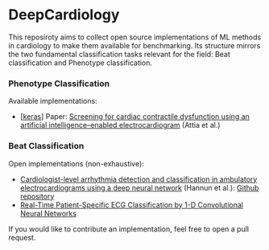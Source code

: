 # DeepCardiology

This reposiroty aims to collect open source implementations of ML methods in cardiology to make them available for benchmarking. Its structure mirrors the two fundamental classification tasks relevant for the field: Beat classification and Phenotype classification. 

### Phenotype Classification

Available implementations:
* [[keras](https://github.com/chrisby/DeepCardiology/blob/master/phenotype_classification/ventricular_dysfunction/attia_CNN_keras.py)] Paper: [Screening for cardiac contractile dysfunction using an artificial intelligence–enabled electrocardiogram](https://www.nature.com/articles/s41591-018-0240-2) (Attia et al.)

### Beat Classification

Open implementations (non-exhaustive):
* [Cardiologist-level arrhythmia detection and classification in ambulatory electrocardiograms using a deep neural network](https://www.nature.com/articles/s41591-018-0268-3) (Hannun et al.): [Github repository](https://github.com/awni/ecg)
* [Real-Time Patient-Specific ECG Classification by 1-D Convolutional Neural Networks](https://ieeexplore.ieee.org/document/7202837)

If you would like to contribute an implementation, feel free to open a pull request.
